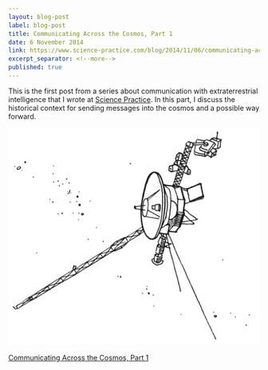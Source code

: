 ```yaml
---
layout: blog-post
label: blog-post
title: Communicating Across the Cosmos, Part 1
date: 6 November 2014
link: https://www.science-practice.com/blog/2014/11/06/communicating-across-the-cosmos/
excerpt_separator: <!--more-->
published: true
---
```


This is the first post from a series about communication with extraterrestrial intelligence that I wrote at [Science Practice](https://www.science-practice.com/). In this part, I discuss the historical context for sending messages into the cosmos and a possible way forward.

![Voyager Spacecraft](/img/posts/6-11-2014/voyager.png)

<!--more-->
[Communicating Across the Cosmos, Part 1](https://www.science-practice.com/blog/2014/11/06/communicating-across-the-cosmos/)
